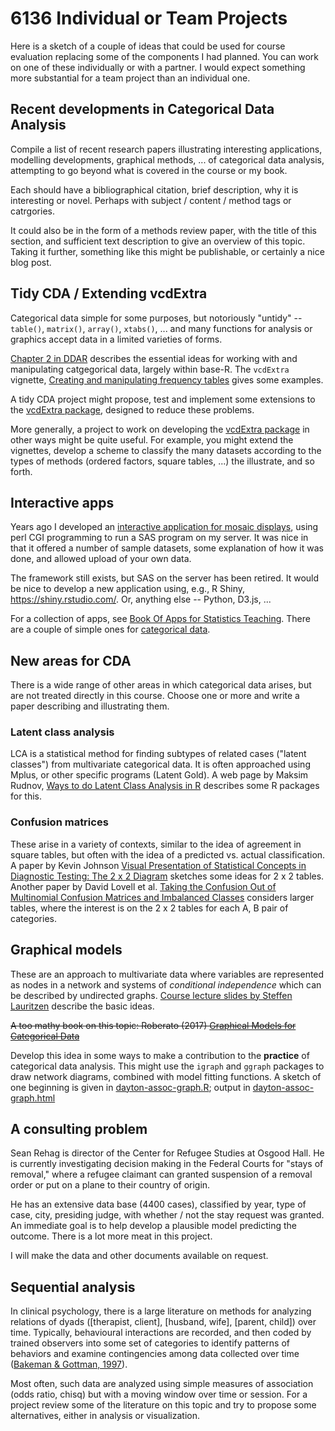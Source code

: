 # 6136 Individual or Team Projects

Here is a sketch of a couple of ideas that could be used for course evaluation
replacing some of the components I had planned. You can work on one of these
individually or with a partner. I would expect something more substantial for
a team project than an individual one. 

## Recent developments in Categorical Data Analysis

Compile a list of recent research papers illustrating interesting applications, 
modelling developments, graphical methods, ... of categorical data analysis,
attempting to go beyond what is covered in the course or my book.

Each should have a bibliographical citation, brief description, why it is
interesting or novel. Perhaps with subject / content / method tags or
catrgories.

It could also be in the form of a methods review paper, with the title of
this section, and sufficient text description to give an overview of this
topic. Taking it further, something like this might be publishable, or
certainly a nice blog post.

## Tidy CDA / Extending vcdExtra

Categorical data simple for some purposes, but notoriously "untidy" --
`table()`, `matrix()`, `array()`, `xtabs()`, ... and many functions for analysis
or graphics accept data in a limited varieties of forms.  

[Chapter 2 in DDAR](VCDR/chapter02.pdf) describes the essential ideas for working with
and manipulating catgegorical data, largely within base-R. The `vcdExtra` vignette,
[Creating and manipulating frequency tables](https://friendly.github.io/vcdExtra/articles/creating.html) gives some examples.

A tidy CDA project might propose, test and implement some extensions to
the [vcdExtra package](https://github.com/friendly/vcdExtra), designed to reduce these problems.

More generally, a project to work on developing the [vcdExtra package](https://github.com/friendly/vcdExtra)
in other ways might be quite useful.  For example, you might extend the vignettes,
develop a scheme to classify the many datasets according to the types of methods (ordered factors, square tables, ...)
the illustrate, and so forth.


## Interactive apps

Years ago I developed an [interactive application for mosaic displays](http://euclid.psych.yorku.ca/cgi/mosaics),
using perl CGI programming to run a SAS program on my server. It was nice in that it offered
a number of sample datasets, some explanation of how it was done, and allowed upload of your
own data.

The framework still exists, but
SAS on the server has been retired.  It would be nice to develop a new application using, e.g., 
R Shiny, https://shiny.rstudio.com/. Or, anything else -- Python, D3.js, ...

For a collection of apps, see [Book Of Apps for Statistics Teaching](https://sites.psu.edu/shinyapps/).
There are a couple of simple ones for [categorical data](https://sites.psu.edu/shinyapps/category/upper-division-apps/categorical-data/).


## New areas for CDA

There is a wide range of other areas in which categorical data arises, but are not treated
directly in this course. Choose one or more and write a paper describing and illustrating them.

### Latent class analysis
LCA is a statistical method for finding subtypes of related cases ("latent classes") from
multivariate categorical data. It is often approached using Mplus, or other specific programs
(Latent Gold). A web page by Maksim Rudnov, [Ways to do Latent Class Analysis in R](https://maksimrudnev.com/2016/12/28/latent-class-analysis-in-r/)
describes some R packages for this.

### Confusion matrices 
These arise in a variety of contexts, similar to the idea of agreement in square tables,
but often with the idea of a predicted vs. actual classification. A paper by Kevin Johnson
[Visual Presentation of Statistical Concepts in Diagnostic Testing: The 2 x 2 Diagram](../papers/2x2_paper_2014.pdf) sketches some ideas for
2 x 2 tables. Another paper by David Lovell et al. [Taking the Confusion Out of Multinomial Confusion Matrices and Imbalanced Classes](../papers/Lovell-2021-Confusion.pdf)
considers larger tables, where the interest is on the 2 x 2 tables for each A, B pair of categories.

## Graphical models
These are an approach to multivariate data where variables are represented as nodes in a
network and systems of _conditional independence_ which can be described by undirected graphs.
[Course lecture slides by Steffen Lauritzen](https://www.stats.ox.ac.uk/~steffen/teaching/fsmHT07/fsm07.pdf) describe the basic ideas.

~~A too mathy book on this topic:
Roberato (2017) [Graphical Models for Categorical Data](https://www.cambridge.org/core/elements/abs/graphical-models-for-categorical-data/F9D4523D3559BC2BA9251CEF3077F20D)~~

Develop this idea in some ways to make a contribution to the **practice** of categorical data
analysis. This might use the `igraph` and `ggraph` packages to draw network diagrams, combined
with model fitting functions. A sketch of one beginning is given in [dayton-assoc-graph.R](dayton-assoc-graph.R);
output in [dayton-assoc-graph.html](dayton-assoc-graph.html)

## A consulting problem

Sean Rehag is director of the Center for Refugee Studies at Osgood Hall. He is currently
investigating decision making in the Federal Courts for "stays of removal," where a refugee
claimant can granted suspension of a removal order or put on a plane to their country of origin.

He has an extensive data base (4400 cases), classified by year, type of case, city, presiding judge, with
whether / not the stay request was granted.  An immediate goal is to help develop a plausible model
predicting the outcome.  There is a lot more meat in this project.

I will make the data and other documents available on request.

## Sequential analysis

In clinical psychology, there is a large literature on methods for analyzing relations of dyads ([therapist, client],
[husband, wife], [parent, child]) over time. Typically, behavioural interactions are recorded, and then
coded by trained observers into some set of categories to
identify patterns of behaviors and examine contingencies among data collected over time 
([Bakeman & Gottman, 1997](https://www.ncbi.nlm.nih.gov/pmc/articles/PMC2955832/#B4)).

Most often, such data are analyzed using simple measures of association (odds ratio, chisq) but with
a moving window over time or session.  For a project review some of the literature on this topic and
try to propose some alternatives, either in analysis or visualization.


